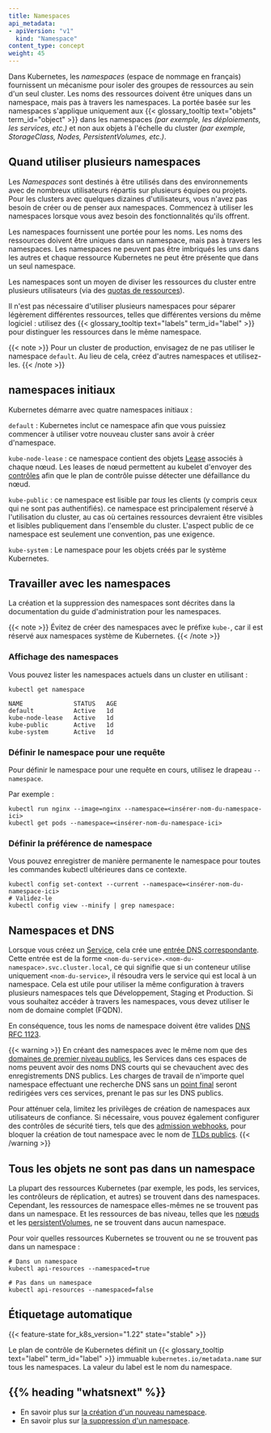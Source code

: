 ```yaml
---
title: Namespaces
api_metadata:
- apiVersion: "v1"
  kind: "Namespace"
content_type: concept
weight: 45
---
```


<!-- overview -->

Dans Kubernetes, les _namespaces_ (espace de nommage en français) fournissent un mécanisme pour isoler des groupes de ressources au sein d'un seul cluster. Les noms des ressources doivent être uniques dans un namespace, mais pas à travers les namespaces. La portée basée sur les namespaces s'applique uniquement aux {{< glossary_tooltip text="objets" term_id="object" >}} dans les namespaces _(par exemple, les déploiements, les services, etc.)_ et non aux objets à l'échelle du cluster _(par exemple, StorageClass, Nodes, PersistentVolumes, etc.)_.

<!-- body -->

## Quand utiliser plusieurs namespaces

Les _Namespaces_ sont destinés à être utilisés dans des environnements avec de nombreux utilisateurs répartis sur plusieurs équipes ou projets. Pour les clusters avec quelques dizaines d'utilisateurs, vous n'avez pas besoin de créer ou de penser aux namespaces. Commencez à utiliser les namespaces lorsque vous avez besoin des fonctionnalités qu'ils offrent.

Les namespaces fournissent une portée pour les noms. Les noms des ressources doivent être uniques dans un namespace, mais pas à travers les namespaces. Les namespaces ne peuvent pas être imbriqués les uns dans les autres et chaque ressource Kubernetes ne peut être présente que dans un seul namespace.

Les namespaces sont un moyen de diviser les ressources du cluster entre plusieurs utilisateurs (via des [quotas de ressources](/docs/concepts/policy/resource-quotas/)).

Il n'est pas nécessaire d'utiliser plusieurs namespaces pour séparer légèrement différentes ressources, telles que différentes versions du même logiciel : utilisez des {{< glossary_tooltip text="labels" term_id="label" >}} pour distinguer les ressources dans le même namespace.

{{< note >}}
Pour un cluster de production, envisagez de ne pas utiliser le namespace `default`. Au lieu de cela, créez d'autres namespaces et utilisez-les.
{{< /note >}}

## namespaces initiaux

Kubernetes démarre avec quatre namespaces initiaux :

`default`
: Kubernetes inclut ce namespace afin que vous puissiez commencer à utiliser votre nouveau cluster sans avoir à créer d'namespace.

`kube-node-lease`
: ce namespace contient des objets [Lease](/docs/concepts/architecture/leases/) associés à chaque nœud. Les leases de nœud permettent au kubelet d'envoyer des [contrôles](/docs/concepts/architecture/nodes/#node-heartbeats) afin que le plan de contrôle puisse détecter une défaillance du nœud.

`kube-public`
: ce namespace est lisible par *tous* les clients (y compris ceux qui ne sont pas authentifiés). ce namespace est principalement réservé à l'utilisation du cluster, au cas où certaines ressources devraient être visibles et lisibles publiquement dans l'ensemble du cluster. L'aspect public de ce namespace est seulement une convention, pas une exigence.

`kube-system`
: Le namespace pour les objets créés par le système Kubernetes.


## Travailler avec les namespaces

La création et la suppression des namespaces sont décrites dans la documentation du guide d'administration pour les namespaces.

{{< note >}}
  Évitez de créer des namespaces avec le préfixe `kube-`, car il est réservé aux namespaces système de Kubernetes.
{{< /note >}}

### Affichage des namespaces

Vous pouvez lister les namespaces actuels dans un cluster en utilisant :

```shell
kubectl get namespace
```

```
NAME              STATUS   AGE
default           Active   1d
kube-node-lease   Active   1d
kube-public       Active   1d
kube-system       Active   1d
```

### Définir le namespace pour une requête

Pour définir le namespace pour une requête en cours, utilisez le drapeau `--namespace`.

Par exemple :

```shell
kubectl run nginx --image=nginx --namespace=<insérer-nom-du-namespace-ici>
kubectl get pods --namespace=<insérer-nom-du-namespace-ici>
```
### Définir la préférence de namespace

Vous pouvez enregistrer de manière permanente le namespace pour toutes les commandes kubectl ultérieures dans ce contexte.

```shell
kubectl config set-context --current --namespace=<insérer-nom-du-namespace-ici>
# Validez-le
kubectl config view --minify | grep namespace:
```

## Namespaces et DNS

Lorsque vous créez un [Service](/fr/docs/concepts/services-networking/service/),
cela crée une [entrée DNS correspondante](/docs/concepts/services-networking/dns-pod-service/).
Cette entrée est de la forme `<nom-du-service>.<nom-du-namespace>.svc.cluster.local`, ce qui signifie
que si un conteneur utilise uniquement `<nom-du-service>`, il résoudra vers le service
qui est local à un namespace. Cela est utile pour utiliser la même configuration à travers
plusieurs namespaces tels que Développement, Staging et Production. Si vous souhaitez accéder
à travers les namespaces, vous devez utiliser le nom de domaine complet (FQDN).

En conséquence, tous les noms de namespace doivent être valides
 [DNS RFC 1123](/fr/docs/concepts/overview/working-with-objects/names/#dns-label-names).

{{< warning >}}
En créant des namespaces avec le même nom que des [domaines de premier niveau publics](https://data.iana.org/TLD/tlds-alpha-by-domain.txt), les Services dans ces
espaces de noms peuvent avoir des noms DNS courts qui se chevauchent avec des enregistrements DNS publics.
Les charges de travail de n'importe quel namespace effectuant une recherche DNS sans un [point final](https://datatracker.ietf.org/doc/html/rfc1034#page-8) seront
redirigées vers ces services, prenant le pas sur les DNS publics.

Pour atténuer cela, limitez les privilèges de création de namespaces aux utilisateurs de confiance. Si
nécessaire, vous pouvez également configurer des contrôles de sécurité tiers, tels que des
[admission
webhooks](/docs/reference/access-authn-authz/extensible-admission-controllers/),
pour bloquer la création de tout namespace avec le nom de [TLDs publics](https://data.iana.org/TLD/tlds-alpha-by-domain.txt).
{{< /warning >}}


## Tous les objets ne sont pas dans un namespace

La plupart des ressources Kubernetes (par exemple, les pods, les services, les contrôleurs de réplication, et autres) se trouvent dans des namespaces. Cependant, les ressources de namespace elles-mêmes ne se trouvent pas dans un namespace. Et les ressources de bas niveau, telles que les [nœuds](/docs/concepts/architecture/nodes/) et les [persistentVolumes](/docs/concepts/storage/persistent-volumes/), ne se trouvent dans aucun namespace.

Pour voir quelles ressources Kubernetes se trouvent ou ne se trouvent pas dans un namespace :

```shell
# Dans un namespace
kubectl api-resources --namespaced=true

# Pas dans un namespace
kubectl api-resources --namespaced=false
```


## Étiquetage automatique

{{< feature-state for_k8s_version="1.22" state="stable" >}}

Le plan de contrôle de Kubernetes définit un {{< glossary_tooltip text="label" term_id="label" >}} immuable `kubernetes.io/metadata.name` sur tous les namespaces.
La valeur du label est le nom du namespace.


## {{% heading "whatsnext" %}}

* En savoir plus sur [la création d'un nouveau namespace](/docs/tasks/administer-cluster/namespaces/#creating-a-new-namespace).
* En savoir plus sur [la suppression d'un namespace](/docs/tasks/administer-cluster/namespaces/#deleting-a-namespace).


